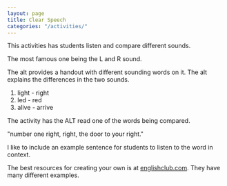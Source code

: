 ```yaml
---
layout: page
title: Clear Speech
categories: "/activities/"
---
```


This activities has students listen and compare different sounds.

The most famous one being the L and R sound.

The alt provides a handout with different sounding words on it. The alt explains the differences in the two sounds.

1. light - right
2. led - red
3. alive - arrive

The activity has the ALT read one of the words being compared.

"number one right, right, the door to your right."

I like to include an example sentence for students to listen to the word in context.

The best resources for creating your own is at [englishclub.com](https://www.englishclub.com/pronunciation/minimal-pairs.htm). They have many different examples. 
